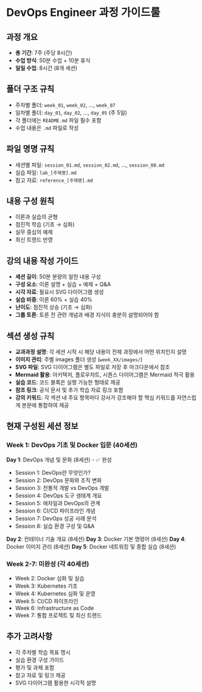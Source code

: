 # DevOps Engineer 과정 가이드룰

## 과정 개요
- **총 기간**: 7주 (주당 8시간)
- **수업 방식**: 50분 수업 + 10분 휴식
- **일일 수업**: 8시간 (8개 세션)

## 폴더 구조 규칙
- 주차별 폴더: `week_01`, `week_02`, ..., `week_07`
- 일차별 폴더: `day_01`, `day_02`, ..., `day_05` (주 5일)
- 각 폴더에는 `README.md` 파일 필수 포함
- 수업 내용은 `.md` 파일로 작성

## 파일 명명 규칙
- 세션별 파일: `session_01.md`, `session_02.md`, ..., `session_08.md`
- 실습 파일: `lab_[주제명].md`
- 참고 자료: `reference_[주제명].md`

## 내용 구성 원칙
- 이론과 실습의 균형
- 점진적 학습 (기초 → 심화)
- 실무 중심의 예제
- 최신 트렌드 반영

## 강의 내용 작성 가이드
- **세션 길이**: 50분 분량의 알찬 내용 구성
- **구성 요소**: 이론 설명 + 실습 + 예제 + Q&A
- **시각 자료**: 필요시 SVG 다이어그램 생성
- **실습 비중**: 이론 60% + 실습 40%
- **난이도**: 점진적 상승 (기초 → 심화)
- **그룹 토론**: 토론 전 관련 개념과 배경 지식이 충분히 설명되어야 함

## 섹션 생성 규칙
- **교과과정 설명**: 각 세션 시작 시 해당 내용이 전체 과정에서 어떤 위치인지 설명
- **이미지 관리**: 주별 images 폴더 생성 (`week_XX/images/`)
- **SVG 파일**: SVG 다이어그램은 별도 파일로 저장 후 마크다운에서 참조
- **Mermaid 활용**: 아키텍처, 플로우차트, 시퀀스 다이어그램은 Mermaid 적극 활용
- **실습 코드**: 코드 블록은 실행 가능한 형태로 제공
- **참조 링크**: 공식 문서 및 추가 학습 자료 링크 포함
- **강의 키워드**: 각 섹션 내 주요 항목마다 강사가 강조해야 할 핵심 키워드를 자연스럽게 본문에 통합하여 제공

## 현재 구성된 세션 정보

### Week 1: DevOps 기초 및 Docker 입문 (40세션)
**Day 1**: DevOps 개념 및 문화 (8세션) - ✅ 완성
- Session 1: DevOps란 무엇인가?
- Session 2: DevOps 문화와 조직 변화
- Session 3: 전통적 개발 vs DevOps 개발
- Session 4: DevOps 도구 생태계 개요
- Session 5: 애자일과 DevOps의 관계
- Session 6: CI/CD 파이프라인 개념
- Session 7: DevOps 성공 사례 분석
- Session 8: 실습 환경 구성 및 Q&A

**Day 2**: 컨테이너 기술 개요 (8세션)
**Day 3**: Docker 기본 명령어 (8세션)
**Day 4**: Docker 이미지 관리 (8세션)
**Day 5**: Docker 네트워킹 및 종합 실습 (8세션)

### Week 2-7: 미완성 (각 40세션)
- Week 2: Docker 심화 및 실습
- Week 3: Kubernetes 기초
- Week 4: Kubernetes 심화 및 운영
- Week 5: CI/CD 파이프라인
- Week 6: Infrastructure as Code
- Week 7: 통합 프로젝트 및 최신 트렌드

## 추가 고려사항
- 각 주차별 학습 목표 명시
- 실습 환경 구성 가이드
- 평가 및 과제 포함
- 참고 자료 및 링크 제공
- SVG 다이어그램 활용한 시각적 설명